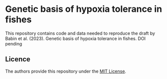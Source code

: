 # Genetic basis of hypoxia tolerance in fishes

This repository contains code and data needed to reproduce the draft by Babin et al. (2023). Genetic basis of hypoxia tolerance in fishes. DOI pending
 
## Licence
The authors provide this repository under the [MIT License](https://opensource.org/licenses/MIT).
